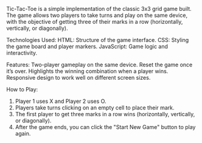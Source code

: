 Tic-Tac-Toe is a simple implementation of the classic 3x3 grid game built. The game allows two players to take turns and play on the same device, with the objective of getting three of their marks in a row (horizontally, vertically, or diagonally).

 Technologies Used: 
  HTML: Structure of the game interface.
  CSS: Styling the game board and player markers.
  JavaScript: Game logic and interactivity.

 Features:
  Two-player gameplay on the same device.
  Reset the game once it’s over.
  Highlights the winning combination when a player wins.
  Responsive design to work well on different screen sizes.

 How to Play:
1. Player 1 uses X and Player 2 uses O.
2. Players take turns clicking on an empty cell to place their mark.
3. The first player to get three marks in a row wins (horizontally, vertically, or diagonally).
4. After the game ends, you can click the "Start New Game" button to play again.
